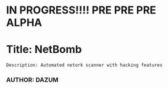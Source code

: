 # IN PROGRESS!!!! PRE PRE PRE ALPHA

# Title: NetBomb
    Description: Automated netork scanner with hacking features

### AUTHOR: DAZUM